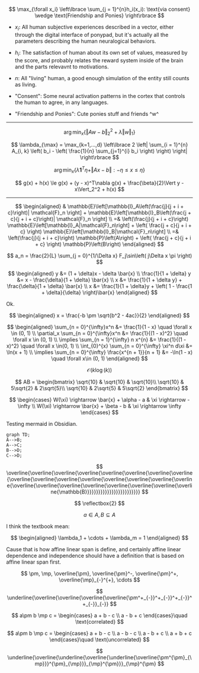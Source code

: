 $$
\max_{\forall x_i} \left\lbrace
    \sum_{j = 1}^{n}h_i(x_i): \text{via consent} \wedge \text{Friendship and Ponies}
\right\rbrace
$$

* $x_i$: All human subjective experiences described in a vector, either through the digital interface of ponypad, but it's actually all the parameters describing the human neuralogical behaviors. 


* $h_i$: The satisfaction of human about its own set of values, measured by the score, and probably relates the reward system inside of the brain and the parts relevavnt to motivations. 


* $n$: All "living" human, a good enough simulation of the entity still counts as living. 


* "Consent": Some neural activation patterns in the cortex that controls the human to agree, in any languages. 


* "Friendship and Ponies": Cute ponies stuff and friends ^w^


---
$$
\arg\min_x \left\lbrace
    \Vert Aw - b\Vert_2^2 + \lambda \Vert w\Vert_1
\right\rbrace
$$

$$
\lambda_{\max} = 
\max_{k=1,...,d} \left\lbrace
    2 \left|
        \sum_{i = 1}^{n} A_{i, k}
        \left(
            b_i - \left(
                \frac{1}{n} \sum_{j=1}^{i} b_i
            \right)
        \right)
    \right|
\right\rbrace
$$

$$
\arg\min_x \left\lbrace
    \lambda \mathbf{1}^T\eta + \Vert Ax - b\Vert : 
    -\eta \le x \le \eta
\right\rbrace
$$

$$
g(x) + h(x) \le g(x) +  (y - x)^T\nabla g(x) + \frac{\beta}{2}\Vert y - x\Vert_2^2 + h(x)
$$


---

$$
\begin{aligned}
& \mathbb{E}\left[\mathbb{I}_A\left(\frac{j}{j + i + c}\right)| 
    \mathcal{F}_n
\right] + 
\mathbb{E}\left[\mathbb{I}_B\left(\frac{j + c}{j + i + c}\right)| 
    \mathcal{F}_n
\right]
\\
=& 
\left(\frac{j}{j + i + c}\right)
\mathbb{E}\left[\mathbb{I}_A|\mathcal{F}_n\right] + 
\left(
    \frac{j + c}{j + i + c}
\right) \mathbb{E}\left[\mathbb{I}_B|\mathcal{F}_n\right]
\\
=&
\left(\frac{j}{j + i + c}\right)
\mathbb{P}\left(A\right) + 
\left(
    \frac{j + c}{j + i + c}
\right) \mathbb{P}\left(B\right)
\end{aligned}
$$


$$
a_n = \frac{2}{L} \sum_{j = 0}^{1/\Delta x}
F_j\sin\left(
    j\Delta x \pi
    \right)
$$

$$
\begin{aligned}
    y &= (1 + \delta)x - \delta \bar{x}
    \\
    \frac{1}{1 + \delta} y &= x - \frac{\delta}{1 + \delta} \bar{x}
    \\
    x &= \frac{1}{1 + \delta y} + \frac{\delta}{1 + \delta} \bar{x}
    \\
    x &= \frac{1}{1 + \delta}y + \left(
        1 - \frac{1 + \delta}{\delta}
    \right)\bar{x}
\end{aligned}
$$

Ok. 

$$
\begin{aligned}
    x = \frac{-b \pm \sqrt{b^2 - 4ac}}{2}
\end{aligned}
$$

$$
\begin{aligned}
    \sum_{n = 0}^{\infty}x^n &= \frac{1}{1 - x} \quad \forall x \in (0, 1)
    \\
    \partial_x \sum_{n = 0}^{\infty}x^n &= \frac{1}{(1 - x)^2} \quad \forall x \in (0, 1)
    \\
    \implies \sum_{n = 1}^{\infty} n x^{n} &= \frac{1}{(1 - x)^2} \quad \forall x \in(0, 1)
    \\
    \int_{0}^{x} 
        \sum_{n = 0}^{\infty} \xi^n
    d\xi &= 
    \ln(x + 1)
    \\
    \implies
    \sum_{n = 0}^{\infty} \frac{x^{n + 1}}{n + 1} &= -\ln(1 - x) \quad \forall x\in (0, 1)
\end{aligned}
$$


$$
\mathcal{O}(k\log(k))
$$

$$
AB = \begin{bmatrix}
\sqrt{10} & \sqrt{10} & \sqrt{10}\\
\sqrt{10} & 5\sqrt{2} & 2\sqrt{5}\\
\sqrt{10} & 2\sqrt{5} & 5\sqrt{2}
\end{bmatrix}
$$


$$
\begin{cases}
    W(\xi) \rightarrow \bar{x} + \alpha - a  
    &
    \xi \rightarrow - \infty
    \\
    W(\xi) \rightarrow \bar{x} + \beta - b  
    &
    \xi \rightarrow \infty
\end{cases}
$$

Testing mermaid in Obsidian. 
```mermaid
graph TD;
A-->B;
A-->C;
B-->D;
C-->D;
```

$$
\overline{\overline{\overline{\overline{\overline{\overline{\overline{\overline{\overline{\overline{\overline{\overline{\overline{\overline{\overline{\overline{\overline{\overline{\overline{\overline{\overline{\overline{\overline{\overline{\mathbb{B}}}}}}}}}}}}}}}}}}}}}}}}}
$$

$$
\reflectbox{2}
$$




$$
a ∈ A, B ⊆ A
$$


I think the textbook mean: 

$$
\begin{aligned}
    \lambda_1 + \cdots + \lambda_m = 1
\end{aligned}
$$

Cause that is how affine linear span is define, and certainly affine linear dependence and independence should have a definition that is based on affine linear span first. 

$$
\pm, \mp, \overline{\pm}, \overline{\pm}^-, \overline{\pm}^+, \overline{\mp}_{-}^{+}, \cdots
$$

$$
\underline{\overline{\overline{\overline{\overline{\pm^+_{-}}^+_{-}}^+_{-}}^+_{-}}_{-}}
$$

$$
a\pm b \mp c = \begin{cases}
    a + b - c
    \\
    a - b + c
\end{cases}\quad \text{correlated}
$$

$$
a\pm b \mp c = \begin{cases}
    a + b - c
    \\
    a - b - c
    \\
    a - b + c
    \\
    a + b + c
\end{cases}\quad \text{uncorrelated}
$$

$$
\underline{\overline{\underline{\overline{\underline{\overline{\pm^{\pm}_{\mp}}}^{\pm}_{\mp}}}_{\mp}^{\pm}}}_{\mp}^{\pm}
$$
